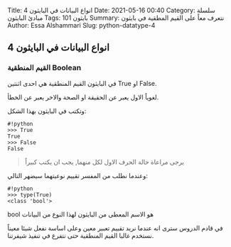 Title: انواع البيانات في البايثون 4
Date: 2021-05-16 00:40
Category: سلسلة مبادئ البايثون
Tags: بايثون 101
Summary: نتعرف معاً على القيم المطقية في بايثون
Author: Essa Alshammari
Slug: python-datatype-4

## انواع البيانات في البايثون 4

### القيم المنطقية Boolean

في البايثون القيم المنطقية هي احدى اثنتين True او False.

لغوياً الاول يعبر عن الحقيقة او الصحة والاخر يعبر عن الخطأ.

وتكتب في البايثون بهذا الشكل:

~~~
#!python
>>> True
True
>>> False
False
~~~

> يرجى مراعاة حالة الحرف الاول لكل منهما, يجب ان يكتب كبيراً

وعندما نطلب من المفسر تقييم نوعيتهما سيضهر التالي:

~~~
#!python
>>> type(True)
<class 'bool'>
~~~

bool هو الاسم المعطى من البايثون لهذا النوع من البيانات

في قادم الدروس سترى انه عندما نريد تقييم تعبير معين وعلى اساسة نفعل شيئا معيناً نستخدم غالبا القيم المنطقية حتى نتفرع في تنفيذ شيفرتنا.

